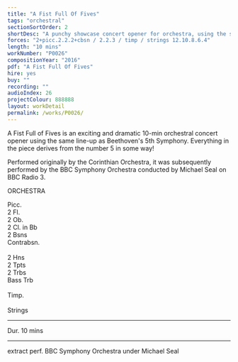 ```yaml
---
title: "A Fist Full Of Fives"
tags: "orchestral"
sectionSortOrder: 2
shortDesc: "A punchy showcase concert opener for orchestra, using the same line-up as Beethoven 5"
forces: "2+picc.2.2.2+cbsn / 2.2.3 / timp / strings 12.10.8.6.4"
length: "10 mins"
workNumber: "P0026"
compositionYear: "2016"
pdf: "A Fist Full Of Fives"
hire: yes
buy: ""
recording: ""
audioIndex: 26
projectColour: 888888
layout: workDetail
permalink: /works/P0026/
---
```

<div class="pdMainContent">
    <p>
    A Fist Full of Fives is an exciting and dramatic 10-min orchestral concert opener using the same line-up as Beethoven's 5th Symphony. Everything in the piece derives from the number 5 in some way!
    </p>
    <p>
    ​Performed originally by the Corinthian Orchestra, it was subsequently performed by the BBC Symphony Orchestra conducted by Michael Seal on BBC Radio 3.
    </p>
</div>

<div class="pdSidebar">
    <div class="pdSidebarSection">
        <div class="pdSidebarSectionTitle" style="color: #{{ projectColour }}">ORCHESTRA</div>
        <p>
            Picc.<br />
            2 Fl.<br />
            2 Ob.<br />
            2 Cl. in Bb<br />
            2 Bsns<br />
            Contrabsn.<br />
            <br />
            2 Hns<br />
            2 Tpts<br />
            2 Trbs<br />
            Bass Trb<br />
            <br />
            Timp.<br />
            <br />
            Strings
        </p>
    </div>
    <hr />
    <p>Dur. 10 mins</p>
    <hr />
    <p>extract perf. BBC Symphony Orchestra under Michael Seal</p>
</div>